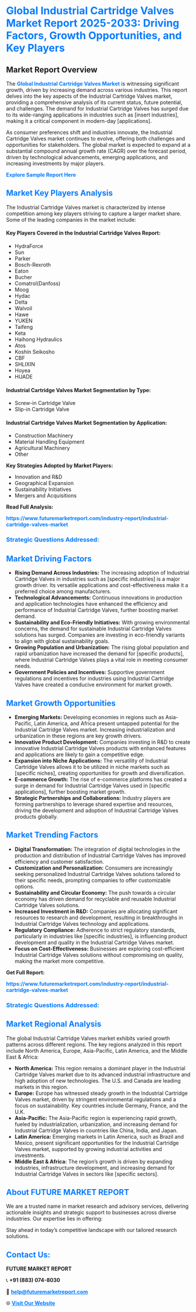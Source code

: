 <h1 style="color: #007BFF;">Global Industrial Cartridge Valves Market Report 2025-2033: Driving Factors, Growth Opportunities, and Key Players</h1>

<section id="overview">
<h2>Market Report Overview</h2>
<p>The <a href="https://www.futuremarketreport.com/industry-report/industrial-cartridge-valves-market" style="color: #007BFF; text-decoration: none;"><strong>Global Industrial Cartridge Valves Market</strong></a> is witnessing significant growth, driven by increasing demand across various industries. This report delves into the key aspects of the Industrial Cartridge Valves market, providing a comprehensive analysis of its current status, future potential, and challenges. The demand for Industrial Cartridge Valves has surged due to its wide-ranging applications in industries such as [insert industries], making it a critical component in modern-day [applications].</p>
<p>As consumer preferences shift and industries innovate, the Industrial Cartridge Valves market continues to evolve, offering both challenges and opportunities for stakeholders. The global market is expected to expand at a substantial compound annual growth rate (CAGR) over the forecast period, driven by technological advancements, emerging applications, and increasing investments by major players.</p>
</section>

<section id="overview">
<p><a href="https://www.futuremarketreport.com/request-sample/reportId=110002" style="color: #007BFF; text-decoration: none;"><strong>Explore Sample Report Here</strong></a></p>
</section>

<section id="key-players">
<h2 style="color: #007BFF;">Market Key Players Analysis</h2>
<p>The Industrial Cartridge Valves market is characterized by intense competition among key players striving to capture a larger market share. Some of the leading companies in the market include:</p>
<h4>Key Players Covered in the Industrial Cartridge Valves Report:</h4>
<ul><li>HydraForce</li><li>Sun</li><li>Parker</li><li>Bosch-Rexroth</li><li>Eaton</li><li>Bucher</li><li>Comatrol(Danfoss)</li><li>Moog</li><li>Hydac</li><li>Delta</li><li>Walvoil</li><li>Hawe</li><li>YUKEN</li><li>Taifeng</li><li>Keta</li><li>Haihong Hydraulics</li><li>Atos</li><li>Koshin Seikosho</li><li>CBF</li><li>SHLIXIN</li><li>Hoyea</li><li>HUADE</li></ul>
<h4>Industrial Cartridge Valves Market Segmentation by Type:</h4>
<ul><li>Screw-in Cartridge Valve</li><li>Slip-in Cartridge Valve</li></ul>

<h4>Industrial Cartridge Valves Market Segmentation by Application:</h4>
<ul><li>Construction Machinery</li><li>Material Handling Equipment</li><li>Agricultural Machinery</li><li>Other</li></ul>
<p><strong>Key Strategies Adopted by Market Players:</strong></p>
<ul>
<li>Innovation and R&D</li>
<li>Geographical Expansion</li>
<li>Sustainability Initiatives</li>
<li>Mergers and Acquisitions</li>
</ul>
</section>

<section>
<p><strong>Read Full Analysis: </strong></p><a href="https://www.futuremarketreport.com/industry-report/industrial-cartridge-valves-market" style="color: #007BFF; text-decoration: none;"><strong>https://www.futuremarketreport.com/industry-report/industrial-cartridge-valves-market</strong></a>
<h3 style="color: #007BFF;">Strategic Questions Addressed:</h3>
</section>

<section id="driving-factors">
<h2 style="color: #007BFF;">Market Driving Factors</h2>
<ul>
<li><strong>Rising Demand Across Industries:</strong> The increasing adoption of Industrial Cartridge Valves in industries such as [specific industries] is a major growth driver. Its versatile applications and cost-effectiveness make it a preferred choice among manufacturers.</li>
<li><strong>Technological Advancements:</strong> Continuous innovations in production and application technologies have enhanced the efficiency and performance of Industrial Cartridge Valves, further boosting market demand.</li>
<li><strong>Sustainability and Eco-Friendly Initiatives:</strong> With growing environmental concerns, the demand for sustainable Industrial Cartridge Valves solutions has surged. Companies are investing in eco-friendly variants to align with global sustainability goals.</li>
<li><strong>Growing Population and Urbanization:</strong> The rising global population and rapid urbanization have increased the demand for [specific products], where Industrial Cartridge Valves plays a vital role in meeting consumer needs.</li>
<li><strong>Government Policies and Incentives:</strong> Supportive government regulations and incentives for industries using Industrial Cartridge Valves have created a conducive environment for market growth.</li>
</ul>
</section>

<section id="growth-opportunities">
<h2 style="color: #007BFF;">Market Growth Opportunities</h2>
<ul>
<li><strong>Emerging Markets:</strong> Developing economies in regions such as Asia-Pacific, Latin America, and Africa present untapped potential for the Industrial Cartridge Valves market. Increasing industrialization and urbanization in these regions are key growth drivers.</li>
<li><strong>Innovative Product Development:</strong> Companies investing in R&D to create innovative Industrial Cartridge Valves products with enhanced features and applications are likely to gain a competitive edge.</li>
<li><strong>Expansion into Niche Applications:</strong> The versatility of Industrial Cartridge Valves allows it to be utilized in niche markets such as [specific niches], creating opportunities for growth and diversification.</li>
<li><strong>E-commerce Growth:</strong> The rise of e-commerce platforms has created a surge in demand for Industrial Cartridge Valves used in [specific applications], further boosting market growth.</li>
<li><strong>Strategic Partnerships and Collaborations:</strong> Industry players are forming partnerships to leverage shared expertise and resources, driving the development and adoption of Industrial Cartridge Valves products globally.</li>
</ul>
</section>

<section id="trending-factors">
<h2 style="color: #007BFF;">Market Trending Factors</h2>
<ul>
<li><strong>Digital Transformation:</strong> The integration of digital technologies in the production and distribution of Industrial Cartridge Valves has improved efficiency and customer satisfaction.</li>
<li><strong>Customization and Personalization:</strong> Consumers are increasingly seeking personalized Industrial Cartridge Valves solutions tailored to their specific needs, prompting companies to offer customizable options.</li>
<li><strong>Sustainability and Circular Economy:</strong> The push towards a circular economy has driven demand for recyclable and reusable Industrial Cartridge Valves solutions.</li>
<li><strong>Increased Investment in R&D:</strong> Companies are allocating significant resources to research and development, resulting in breakthroughs in Industrial Cartridge Valves technology and applications.</li>
<li><strong>Regulatory Compliance:</strong> Adherence to strict regulatory standards, particularly in industries like [specific industries], is influencing product development and quality in the Industrial Cartridge Valves market.</li>
<li><strong>Focus on Cost-Effectiveness:</strong> Businesses are exploring cost-efficient Industrial Cartridge Valves solutions without compromising on quality, making the market more competitive.</li>
</ul>
</section>

<section>
<p><strong>Get Full Report: </strong></p><a href="https://www.futuremarketreport.com/industry-report/industrial-cartridge-valves-market" style="color: #007BFF; text-decoration: none;"><strong>https://www.futuremarketreport.com/industry-report/industrial-cartridge-valves-market</strong></a>
<h3 style="color: #007BFF;">Strategic Questions Addressed:</h3>
</section>


<section id="regional-analysis">
<h2 style="color: #007BFF;">Market Regional Analysis</h2>
<p>The global Industrial Cartridge Valves market exhibits varied growth patterns across different regions. The key regions analyzed in this report include North America, Europe, Asia-Pacific, Latin America, and the Middle East & Africa:</p>
<ul>
<li><strong>North America:</strong> This region remains a dominant player in the Industrial Cartridge Valves market due to its advanced industrial infrastructure and high adoption of new technologies. The U.S. and Canada are leading markets in this region.</li>
<li><strong>Europe:</strong> Europe has witnessed steady growth in the Industrial Cartridge Valves market, driven by stringent environmental regulations and a focus on sustainability. Key countries include Germany, France, and the U.K.</li>
<li><strong>Asia-Pacific:</strong> The Asia-Pacific region is experiencing rapid growth, fueled by industrialization, urbanization, and increasing demand for Industrial Cartridge Valves in countries like China, India, and Japan.</li>
<li><strong>Latin America:</strong> Emerging markets in Latin America, such as Brazil and Mexico, present significant opportunities for the Industrial Cartridge Valves market, supported by growing industrial activities and investments.</li>
<li><strong>Middle East & Africa:</strong> The region’s growth is driven by expanding industries, infrastructure development, and increasing demand for Industrial Cartridge Valves in sectors like [specific sectors].</li>
</ul>
</section>

<footer>
<h2 style="color: #007BFF;">About FUTURE MARKET REPORT</h2>
<p>We are a trusted name in market research and advisory services, delivering actionable insights and strategic support to businesses across diverse industries. Our expertise lies in offering:</p>

<p>Stay ahead in today’s competitive landscape with our tailored research solutions.</p>

<h2 style="color: #007BFF;">Contact Us:</h2>
<p><strong>FUTURE MARKET REPORT</strong></p>
<p>📞 <strong>+91 (883) 074-8030</strong></p>
<p>📧 <strong><a href="mailto:help@futuremarketreport.com" style="color: #007BFF;">help@futuremarketreport.com</a></strong></p>
<p>🌐 <strong><a href="https://www.futuremarketreport.com/" style="color: #007BFF;">Visit Our Website</a></strong></p>
</footer>